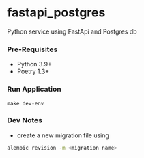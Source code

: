 # fastapi_postgres
Python service using FastApi and Postgres db

### Pre-Requisites
* Python 3.9+
* Poetry 1.3+

### Run Application
```make dev-env```

### Dev Notes
* create a new migration file using 
```bash 
alembic revision -m <migration name>
```